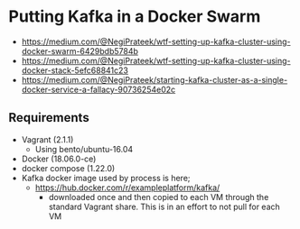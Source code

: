 # Putting Kafka in a Docker Swarm

- <https://medium.com/@NegiPrateek/wtf-setting-up-kafka-cluster-using-docker-swarm-6429bdb5784b>
- <https://medium.com/@NegiPrateek/wtf-setting-up-kafka-cluster-using-docker-stack-5efc68841c23>
- <https://medium.com/@NegiPrateek/starting-kafka-cluster-as-a-single-docker-service-a-fallacy-90736254e02c>

## Requirements

- Vagrant (2.1.1)
  - Using bento/ubuntu-16.04
- Docker (18.06.0-ce)
- docker compose (1.22.0)
- Kafka docker image used by process is here;
  - <https://hub.docker.com/r/exampleplatform/kafka/>
    - downloaded once and then copied to each VM through the standard Vagrant share. This is in an effort to not pull for each VM
